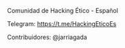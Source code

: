 Comunidad de Hacking Ético - Español

Telegram: https://t.me/HackingEticoEs

Contribuidores: 
@jarriagada
